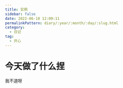 ```yaml
---
title: 实例  
sidebar: false  
date: 2022-06-10 12:09:11  
permalinkPattern: diary/:year/:month/:day/:slug.html  
category: 
  - 日记     
tag: 
  - 开心
---
```


# 今天做了什么捏

我不道呀
